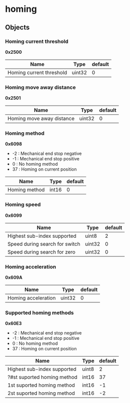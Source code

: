 # homing



## Objects


### Homing current threshold

**0x2500**


| Name | Type | default |
| --- | --- | --- |
| Homing current threshold | uint32 | 0 |


### Homing move away distance

**0x2501**


| Name | Type | default |
| --- | --- | --- |
| Homing move away distance | uint32 | 0 |


### Homing method

**0x6098**
 - -2 : Mechanical end stop negative
 - -1 : Mechanical end stop positive
 -  0 : No homing method
 - 37 : Homing on current position


| Name | Type | default |
| --- | --- | --- |
| Homing method | int16 | 0 |


### Homing speed

**0x6099**


| Name | Type | default |
| --- | --- | --- |
| Highest sub-index supported | uint8 | 2 |
| Speed during search for switch | uint32 | 0 |
| Speed during search for zero | uint32 | 0 |


### Homing acceleration

**0x609A**


| Name | Type | default |
| --- | --- | --- |
| Homing acceleration | uint32 | 0 |


### Supported homing methods

**0x60E3**
 - -2 : Mechanical end stop negative
 - -1 : Mechanical end stop positive
 -  0 : No homing method
 - 37 : Homing on current position


| Name | Type | default |
| --- | --- | --- |
| Highest sub-index supported | uint8 | 2 |
| ?#st suported homing method | int16 | 37 |
| 1st suported homing method | int16 | -1 |
| 2st suported homing method | int16 | -2 |

